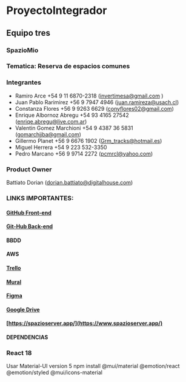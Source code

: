 # ProyectoIntegrador
## Equipo tres
### SpazioMio
### Tematica: Reserva de espacios comunes
### Integrantes
- Ramiro Arce +54 9 11 6870-2318 (invertimesa@gmail.com )
- Juan Pablo Rarimirez +56 9 7947 4946 (juan.ramireza@usach.cl)
- Constanza Flores +56 9 9263 6629 (conyflores02@gmail.com)
- Enrique Albornoz Abregu +54 93 4165 27542 (enriqe.abregu@live.com.ar)
- Valentin Gomez Marchioni +54 9 4387 36 5831 (gomarchjjba@gmail.com)
- Gillermo Planet +56 9 6676 1902 (Grm_tracks@hotmail.es)
- Miguel Herrera +54 9 223 532-3350
- Pedro Marcano +56 9 9714 2272 (pcmrcl@yahoo.com)

### Product Owner
Battiato Dorian  (dorian.battiato@digitalhouse.com)

### LINKS IMPORTANTES:

#### [GitHub Front-end](https://github.com/pcmarcano/ProyectoIntegrador.git)
#### [Git-Hub Back-end](https://github.com/valentingm1/spazio-BE.git)

#### BBDD

#### AWS

#### [Trello](https://trello.com/invite/b/Kbk02dts/ATTI13870f5748a0eb75360584b985e15c6a09A89E6F/proyectointegrador)

#### [Mural](https://app.mural.co/t/lopaworkspace7627/m/lopaworkspace7627/1714610233312/19f8b95572c405e7ec1d221216f1a235537d2dd2?sender=6164e0db-da10-4a2f-b0ec-fe6b492e28e7)

#### [Figma](https://www.figma.com/file/7WdvEDEkxO04LEuPutT35J/Proyecto-Integrador-(Grupo-3)---Prototipo?type=design&node-id=8%3A90&mode=design&t=irbzaxV7jffTtUy8-1)

#### [Google Drive](https://drive.google.com/drive/folders/1lvBbZGDjSAHjzDHOO13ee7aDl_cupVJ5 ) 

#### [https://spazioserver.app/](https://www.spazioserver.app/)
#### DEPENDENCIAS
### React 18
Usar Material-UI version 5
npm install @mui/material @emotion/react @emotion/styled @mui/icons-material

